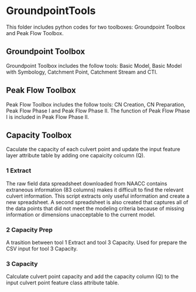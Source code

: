 # GroundpointTools
This folder includes python codes for two toolboxes: Groundpoint Toolbox and Peak Flow Toolbox. 

## Groundpoint Toolbox
Groundpoint Toolbox includes the follow tools: Basic Model, Basic Model with Symbology, Catchment Point, Catchment Stream and CTI.

## Peak Flow Toolbox
Peak Flow Toolbox includes the follow tools: CN Creation, CN Preparation, Peak Flow Phase I and Peak Flow Phase II. The function of Peak Flow Phase I is included in Peak Flow Phase II.

## Capacity Toolbox
Caculate the capacity of each culvert point and update the input feature layer attribute table by adding one capaicity colcumn (Q).

### 1 Extract 
The raw field data spreadsheet downloaded from NAACC contains extraneous information (83 columns) makes it difficult to find the relevant culvert information. This script extracts only useful information and create a new spreadsheet. A second spreadsheet is also created that captures all of the data points that did not meet the modeling criteria because of missing information or dimensions unacceptable to the current model.

### 2 Capacity Prep
A trasition between tool 1 Extract and tool 3 Capacity. Used for prepare the CSV input for tool 3 Capacity.

### 3 Capacity
Calculate culvert point capacity and add the capacity column (Q) to the input culvert point feature class attribute table.
